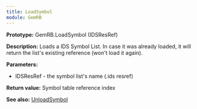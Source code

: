 ```yaml
---
title: LoadSymbol
module: GemRB
---
```


**Prototype:** GemRB.LoadSymbol (IDSResRef)

**Description:** Loads a IDS Symbol List. In case it was already loaded, 
it will return the list's existing reference (won't load it again).

**Parameters:**
  * IDSResRef - the symbol list's name (.ids resref)

**Return value:** Symbol table reference index

**See also:** [UnloadSymbol](UnloadSymbol.md)

